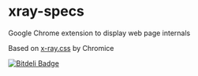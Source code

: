 xray-specs
==========

Google Chrome extension to display web page internals

Based on [x-ray.css](https://github.com/chromice/x-ray.css) by Chromice


[![Bitdeli Badge](https://d2weczhvl823v0.cloudfront.net/gazsp/xray-specs/trend.png)](https://bitdeli.com/free "Bitdeli Badge")

